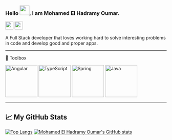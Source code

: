 ### Hello <img src="https://raw.githubusercontent.com/MartinHeinz/MartinHeinz/master/wave.gif" width="30px">, I am Mohamed El Hadramy Oumar.

<p><a href="https://twitter.com/mohamed_hadramy"><img src="https://img.shields.io/badge/twitter-%231DA1F2.svg?&style=for-the-badge&logo=twitter&logoColor=white" height=25></a> <a href="https://www.linkedin.com/in/mohamed-el-hadramy-oumar/"><img src="https://img.shields.io/badge/linkedin-%230077B5.svg?&style=for-the-badge&logo=linkedin&logoColor=white" height=25></a></p>

A Full Stack developer that loves working hard to solve interesting problems in code and develop good and proper apps. 

---

🧰 Toolbox

<img src="https://cdn.worldvectorlogo.com/logos/angular-icon-1.svg" alt="Angular" width="100" height="100"/> <img src="https://cdn.worldvectorlogo.com/logos/typescript.svg" alt="TypeScript" width="100" height="100"/> <img src="https://cdn.worldvectorlogo.com/logos/spring-3.svg" alt="Spring" width="100" height="100"/> <img src="https://cdn.worldvectorlogo.com/logos/java-4.svg" alt="Java" width="100" height="100"/>

---

## &#x1f4c8; My GitHub Stats
[![Top Langs](https://github-readme-stats.vercel.app/api/top-langs/?username=oumarhadrami&hide=kotlin&theme=tokyonight&exclude_repo=Udacity-Data-foundations-Nanodegree,Restaurant-Menu-Web-Application,Udacity-Advanced-Machine-Learning-Nanodegree,Udacity-Business-Analyst,One-Million-Arab-Coders)](https://github.com/anuraghazra/github-readme-stats) [![Mohamed El Hadramy Oumar's GitHub stats](https://github-readme-stats.vercel.app/api?username=oumarhadrami&theme=tokyonight)](https://github.com/anuraghazra/github-readme-stats)
<!--
**oumarhadrami/oumarhadrami** is a ✨ _special_ ✨ repository because its `README.md` (this file) appears on your GitHub profile.

Here are some ideas to get you started:

- 🔭 I’m currently working on ...
- 🌱 I’m currently learning ...
- 👯 I’m looking to collaborate on ...
- 🤔 I’m looking for help with ...
- 💬 Ask me about ...
- 📫 How to reach me: ...
- 😄 Pronouns: ...
- ⚡ Fun fact: ...
-->
